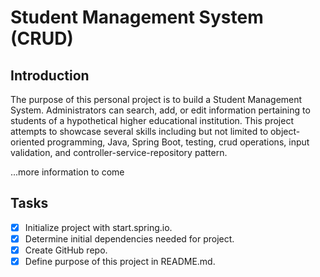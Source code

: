 # Student Management System (CRUD)

## Introduction
The purpose of this personal project is to build a Student Management System. Administrators can search, add, or edit information pertaining to students of a hypothetical higher educational institution. This project attempts to showcase several skills including but not limited to object-oriented programming, Java, Spring Boot, testing, crud operations, input validation, and controller-service-repository pattern.

...more information to come

## Tasks
- [x] Initialize project with start.spring.io.
- [x] Determine initial dependencies needed for project.
- [x] Create GitHub repo.
- [x] Define purpose of this project in README.md.
